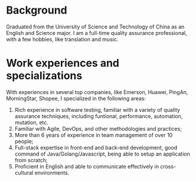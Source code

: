 # Background
Graduated from the University of Science and Technology of China as an English and Science major. I am a full-time quality assurance professional, with a few hobbies, like translation and music. 
# Work experiences and specializations
With experiences in several top companies, like Emerson, Huawei, PingAn, MorningStar, Shopee, I specialized in the following areas:
1. Rich experience in software testing, familiar with a variety of quality assurance techniques, including funtional, performance, automation, mutation, etc.
2. Familiar with Agile, DevOps, and other methodologies and practices;
3. More than 6 years of experience in team management of over 10 people;
4. Full-stack expertise in front-end and back-end development, good command of Java/Golang/Javascript, being able to setup an application from scratch;
6. Proficient in English and able to communicate effectively in cross-cultural environments.
